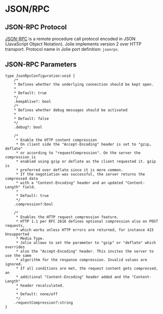 # JSON/RPC

## JSON-RPC Protocol

[JSON-RPC](https://en.wikipedia.org/wiki/JSON-RPC) is a remote procedure call protocol encoded in JSON \(JavaScript Object Notation\). Jolie implements version 2 over HTTP transport. Protocol name in Jolie port definition: `jsonrpc`.

## JSON-RPC Parameters

```jolie
type JsonRpcConfiguration:void {
    /*
    * Defines whether the underlying connection should be kept open.
    *
    * Default: true
    */
    .keepAlive?: bool
    /*
    * Defines whether debug messages should be activated
    *
    * Default: false
    */
    .debug?: bool

    /*
     * Enable the HTTP content compression
     * On client side the "Accept-Encoding" header is set to "gzip, deflate"
     * or according to "requestCompression". On the server the compression is
     * enabled using gzip or deflate as the client requested it. gzip is
     * preferred over deflate since it is more common.
     * If the negotiation was successful, the server returns the compressed data
     * with a "Content-Encoding" header and an updated "Content-Length" field.
     *
     * Default: true
     */
    .compression?:bool

    /*
     * Enables the HTTP request compression feature.
     * HTTP 1.1 per RFC 2616 defines optional compression also on POST requests,
     * which works unless HTTP errors are returned, for instance 415 Unsupported
     * Media Type.
     * Jolie allows to set the parameter to "gzip" or "deflate" which overrides
     * also the "Accept-Encoding" header. This invites the server to use the same
     * algorithm for the response compression. Invalid values are ignored.
     * If all conditions are met, the request content gets compressed, an
     * additional "Content-Encoding" header added and the "Content-Length"
     * header recalculated.
     *
     * Default: none/off
     */
    .requestCompression?:string
}
```


